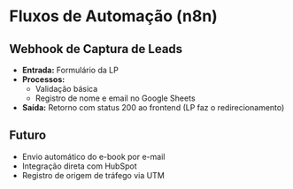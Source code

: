 # Fluxos de Automação (n8n)

## Webhook de Captura de Leads

- **Entrada:** Formulário da LP
- **Processos:** 
  - Validação básica
  - Registro de nome e email no Google Sheets
- **Saída:** Retorno com status 200 ao frontend (LP faz o redirecionamento)

## Futuro

- Envio automático do e-book por e-mail
- Integração direta com HubSpot
- Registro de origem de tráfego via UTM
